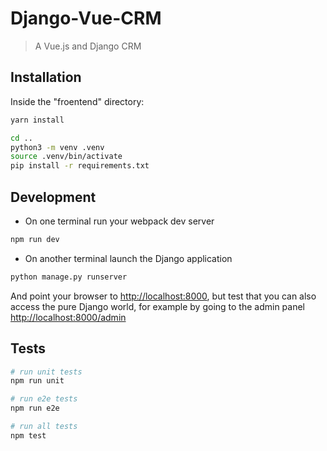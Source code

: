 # Django-Vue-CRM

> A Vue.js and Django CRM

## Installation

Inside the "froentend" directory:
```bash
yarn install
```
```bash
cd ..
python3 -m venv .venv
source .venv/bin/activate
pip install -r requirements.txt
```

## Development

* On one terminal run your webpack dev server

```bash
npm run dev
```

* On another terminal launch the Django application

```bash
python manage.py runserver
```

And point your browser to [http://localhost:8000](), but test that you can also access the pure Django world, for example by going to the admin panel [http://localhost:8000/admin]()

## Tests

``` bash
# run unit tests
npm run unit

# run e2e tests
npm run e2e

# run all tests
npm test
```

